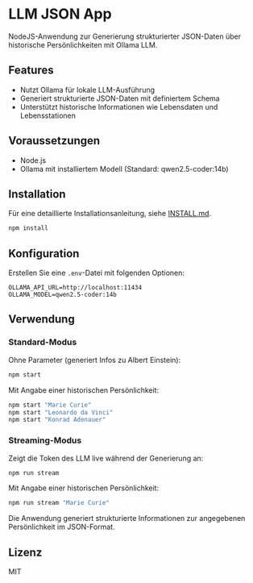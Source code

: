# LLM JSON App

NodeJS-Anwendung zur Generierung strukturierter JSON-Daten über historische Persönlichkeiten mit Ollama LLM.

## Features

- Nutzt Ollama für lokale LLM-Ausführung
- Generiert strukturierte JSON-Daten mit definiertem Schema
- Unterstützt historische Informationen wie Lebensdaten und Lebensstationen

## Voraussetzungen

- Node.js
- Ollama mit installiertem Modell (Standard: qwen2.5-coder:14b)

## Installation

Für eine detaillierte Installationsanleitung, siehe [INSTALL.md](INSTALL.md).

```bash
npm install
```

## Konfiguration

Erstellen Sie eine `.env`-Datei mit folgenden Optionen:

```
OLLAMA_API_URL=http://localhost:11434
OLLAMA_MODEL=qwen2.5-coder:14b
```

## Verwendung

### Standard-Modus

Ohne Parameter (generiert Infos zu Albert Einstein):
```bash
npm start
```

Mit Angabe einer historischen Persönlichkeit:
```bash
npm start "Marie Curie"
npm start "Leonardo da Vinci"
npm start "Konrad Adenauer"
```

### Streaming-Modus

Zeigt die Token des LLM live während der Generierung an:

```bash
npm run stream
```

Mit Angabe einer historischen Persönlichkeit:
```bash
npm run stream "Marie Curie"
```

Die Anwendung generiert strukturierte Informationen zur angegebenen Persönlichkeit im JSON-Format.

## Lizenz

MIT
